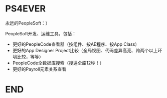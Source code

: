 # PS4EVER
永远的PeopleSoft：）

PeopleSoft开发、运维工具，包括：
- 更好的PeopleCode查看器（按组件、按AE程序、按App Class）
- 更好的App Designer Project比较（全局视图、代码差异高亮、跨两个以上环境比较，等等）
- PeopleCode全数据库搜索（搜遍全库12秒！）
- 更好的Payroll元素关系查看



# END
